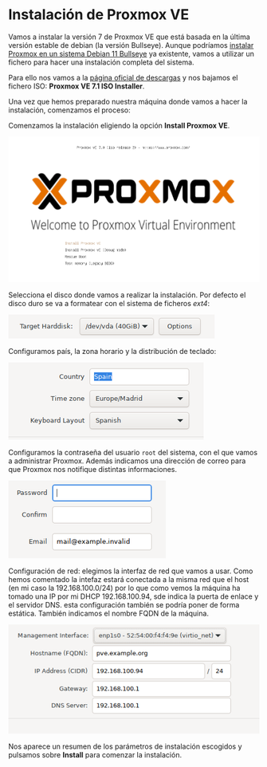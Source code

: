 # Instalación de Proxmox VE

Vamos a instalar la versión 7 de Proxmox VE que está basada en la última versión estable de debian (la versión Bullseye). Aunque podríamos [instalar Proxmox en un sistema Debian 11 Bullseye](https://pve.proxmox.com/wiki/Install_Proxmox_VE_on_Debian_11_Bullseye) ya existente, vamos a utilizar un fichero para hacer una instalación completa del sistema.

Para ello nos vamos a la [página oficial de descargas](https://www.proxmox.com/en/downloads/item/proxmox-ve-7-1-iso-installer) y nos bajamos el fichero ISO: **Proxmox VE 7.1 ISO Installer**.

Una vez que hemos preparado nuestra máquina donde vamos a hacer la instalación, comenzamos el proceso:

Comenzamos la instalación eligiendo la opción **Install Proxmox VE**.

![instalación](img/instalacion1.png)

Selecciona el disco donde vamos a realizar la instalación. Por defecto el disco duro se va a formatear con el sistema de ficheros *ext4*:

![instalación](img/instalacion2.png)

Configuramos país, la zona horario y la distribución de teclado:

![instalación](img/instalacion3.png)

Configuramos la contraseña del usuario `root` del sistema, con el que vamos a administrar Proxmox. Además indicamos una dirección de correo para que Proxmox nos notifique distintas informaciones.

![instalación](img/instalacion4.png)

Configuración de red: elegimos la interfaz de red que vamos a usar. Como hemos comentado la intefaz estará conectada a la misma red que el host (en mi caso la 192.168.100.0/24) por lo que como vemos la máquina ha tomado una IP por mi DHCP 192.168.100.94, sde indica la puerta de enlace y el servidor DNS. esta configuración también se podría poner de forma estática. También indicamos el nombre FQDN de la máquina.

![instalación](img/instalacion5.png)

Nos aparece un resumen de los parámetros de instalación escogidos y pulsamos sobre **Install** para comenzar la instalación.

